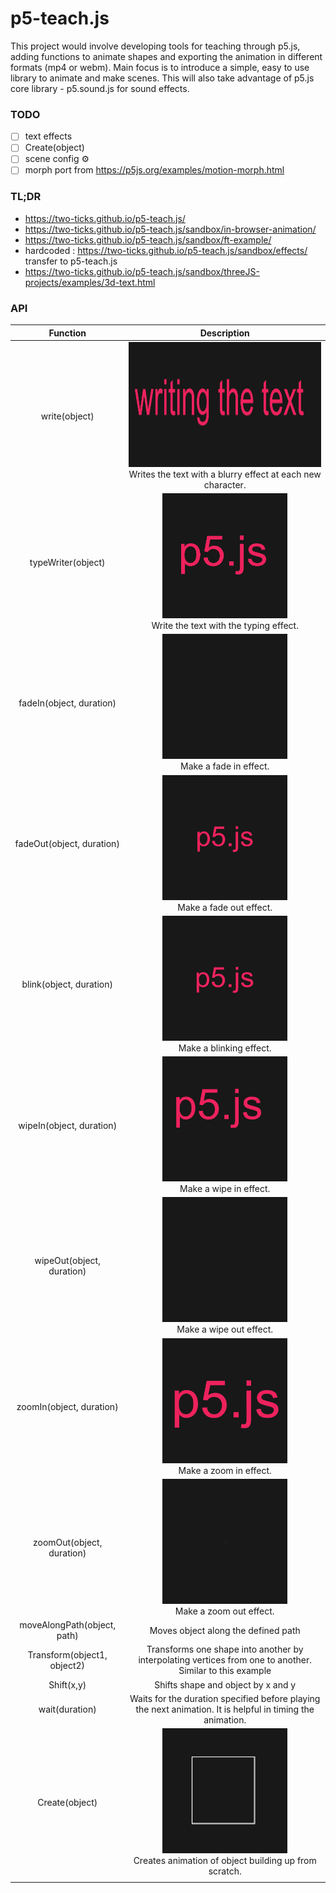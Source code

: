 # p5-teach.js
This project would involve developing tools for teaching through p5.js, adding functions to animate shapes and exporting the animation in different formats (mp4 or webm). Main focus is to introduce a simple, easy to use library to animate and make scenes. This will also take advantage of p5.js core library - p5.sound.js for sound effects.

### TODO 
- [ ] text effects 
- [ ] Create(object)
- [ ] scene config ⚙️
- [ ] morph port from https://p5js.org/examples/motion-morph.html 

### TL;DR
- https://two-ticks.github.io/p5-teach.js/
- https://two-ticks.github.io/p5-teach.js/sandbox/in-browser-animation/
- https://two-ticks.github.io/p5-teach.js/sandbox/ft-example/
- hardcoded : https://two-ticks.github.io/p5-teach.js/sandbox/effects/ transfer to p5-teach.js 
- https://two-ticks.github.io/p5-teach.js/sandbox/threeJS-projects/examples/3d-text.html

### API 

|Function|Description|
|:---:|:---:|
| write(object)  | <img src="resources/write.gif" width="600" height="200"> <br />Writes the text with a blurry effect at each new character.   |
| typeWriter(object)  |  <img src="resources/typeWriter.gif" width="200" height="200"> <br />Write the text with the typing effect. |
| fadeIn(object, duration)  | <img src="resources/fadeIn.gif" width="200" height="200"> <br /> Make a fade in effect.|
|  fadeOut(object, duration) | <img src="resources/fadeOut.gif" width="200" height="200"> <br />  Make a fade out effect. |
|  blink(object, duration) | <img src="resources/blink.gif" width="200" height="200">  <br /> Make a blinking effect.|
| wipeIn(object, duration)  | <img src="resources/wipeIn.gif" width="200" height="200">  <br /> Make a wipe in effect.|
| wipeOut(object, duration)  | <img src="resources/wipeOut.gif" width="200" height="200"> <br /> Make a wipe out effect. |
|  zoomIn(object, duration) | <img src="resources/zoomIn.gif" width="200" height="200"> <br /> Make a zoom in effect. |
| zoomOut(object, duration)  |<img src="resources/zoomOut.gif" width="200" height="200">  <br /> Make a zoom out effect. |
| moveAlongPath(object, path)  |Moves object along the defined path   |
| Transform(object1, object2)  | Transforms one shape into another by interpolating vertices from one to another. Similar to this example  |
| Shift(x,y)  | Shifts shape and object by x and y  |
|wait(duration)   | Waits for the duration specified before playing the next animation. It is helpful in timing the animation.  |
| Create(object)  | <img src="resources/create.gif" width="200" height="200"> <br /> Creates animation of object building up from scratch.|
|   |   |
